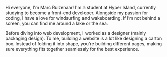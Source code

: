 Hi everyone, I'm Marc Ruizenaar! I'm a student at Hyper Island, currently studying to become a front-end developer. Alongside my passion for coding, I have a love for windsurfing and wakeboarding. If I’m not behind a screen, you can find me around a lake or the sea.

Before diving into web development, I worked as a designer (mainly packaging design). To me, building a website is a lot like designing a carton box. Instead of folding it into shape, you're building different pages, making sure everything fits together seamlessly for the best experience.
